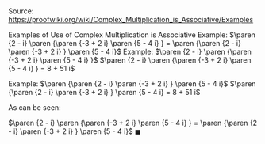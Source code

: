 # 

Source: https://proofwiki.org/wiki/Complex_Multiplication_is_Associative/Examples



Examples of Use of Complex Multiplication is Associative
Example: $\paren {2 - i} \paren {\paren {-3 + 2 i} \paren {5 - 4 i} } = \paren {\paren {2 - i} \paren {-3 + 2 i} } \paren {5 - 4 i}$
Example: $\paren {2 - i} \paren {\paren {-3 + 2 i} \paren {5 - 4 i} }$
$\paren {2 - i} \paren {\paren {-3 + 2 i} \paren {5 - 4 i} } = 8 + 51 i$


Example: $\paren {\paren {2 - i} \paren {-3 + 2 i} } \paren {5 - 4 i}$
$\paren {\paren {2 - i} \paren {-3 + 2 i} } \paren {5 - 4 i} = 8 + 51 i$

As can be seen:

$\paren {2 - i} \paren {\paren {-3 + 2 i} \paren {5 - 4 i} } = \paren {\paren {2 - i} \paren {-3 + 2 i} } \paren {5 - 4 i}$
$\blacksquare$





